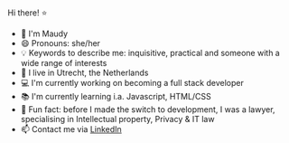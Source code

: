 Hi there! :star:

- :information_desk_person: I'm Maudy
- :smile: Pronouns: she/her
- :bulb: Keywords to describe me: inquisitive, practical and someone with a wide range of interests
- :house_with_garden: I live in Utrecht, the Netherlands
- :computer: I'm currently working on becoming a full stack developer
- :books: I'm currently learning i.a. Javascript, HTML/CSS
- :paperclip: Fun fact: before I made the switch to development, I was a lawyer, specialising in Intellectual property, Privacy & IT law
- :mailbox: Contact me via [LinkedIn](https://www.linkedin.com/in/maudyluhulima/)

<!--
**M-Luhulima/M-Luhulima** is a ✨ _special_ ✨ repository because its `README.md` (this file) appears on your GitHub profile.

Here are some ideas to get you started:

- 🔭 I’m currently working on ...
- 🌱 I’m currently learning ...
- 👯 I’m looking to collaborate on ...
- 🤔 I’m looking for help with ...
- 💬 Ask me about ...
- 📫 How to reach me: ...
- 😄 Pronouns: ...
- ⚡ Fun fact: ...
-->
